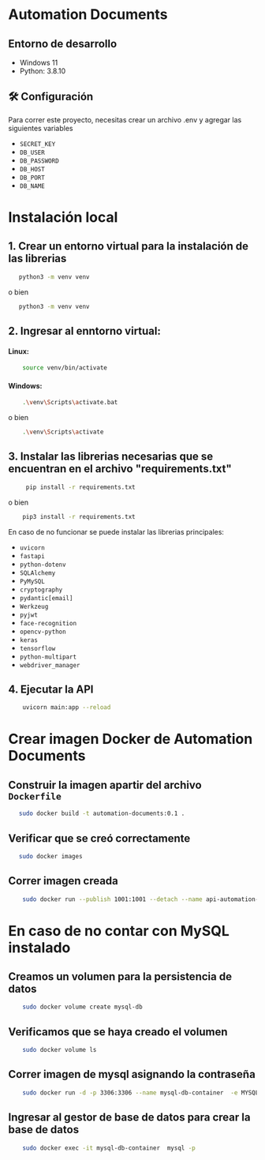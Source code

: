 # Automation Documents

## Entorno de desarrollo

- Windows 11 
- Python: 3.8.10  


## 🛠 Configuración

Para correr este proyecto, necesitas crear un archivo .env y agregar las siguientes variables

- `SECRET_KEY`
- `DB_USER`
- `DB_PASSWORD`
- `DB_HOST`
- `DB_PORT`
- `DB_NAME` 


# Instalación local  

## 1. Crear un entorno virtual para la instalación de las librerias

~~~bash  
   python3 -m venv venv
~~~
o bien  

~~~bash  
   python3 -m venv venv
~~~

    
## 2. Ingresar al enntorno virtual:

#### Linux:

~~~bash 
    source venv/bin/activate
~~~

#### Windows:

~~~bash  
    .\venv\Scripts\activate.bat
~~~
 o bien 

~~~bash  
    .\venv\Scripts\activate  
~~~

## 3. Instalar las librerias necesarias que se encuentran en el archivo "requirements.txt"

~~~bash  
     pip install -r requirements.txt
~~~

o bien 

~~~bash  
    pip3 install -r requirements.txt
~~~

En caso de no funcionar se puede instalar las librerias principales:

- `uvicorn`
- `fastapi`
- `python-dotenv`
- `SQLAlchemy`
- `PyMySQL`
- `cryptography`
- `pydantic[email]`
- `Werkzeug`
- `pyjwt`
- `face-recognition`
- `opencv-python`
- `keras`
- `tensorflow`
- `python-multipart`
- `webdriver_manager`


   
## 4. Ejecutar la API

~~~bash  
    uvicorn main:app --reload
~~~


# Crear imagen Docker de Automation Documents


## Construir la imagen apartir del archivo `Dockerfile`
~~~bash  
   sudo docker build -t automation-documents:0.1 .
~~~

## Verificar que se creó correctamente

~~~bash  
   sudo docker images
~~~

## Correr imagen creada 

~~~bash
    sudo docker run --publish 1001:1001 --detach --name api-automation-documents automation-documents:0.1 
~~~


# En caso de no contar con MySQL instalado

## Creamos un volumen para la persistencia de datos

~~~bash
    sudo docker volume create mysql-db
~~~

## Verificamos que se haya creado el volumen

~~~bash
    sudo docker volume ls
~~~

## Correr imagen de mysql asignando la contraseña

~~~bash
    sudo docker run -d -p 3306:3306 --name mysql-db-container  -e MYSQL_ROOT_PASSWORD=Password.1 --mount src=mysql-db,dst=/var/lib/mysql mysql
~~~

## Ingresar al gestor de base de datos para crear la base de datos

~~~bash
    sudo docker exec -it mysql-db-container  mysql -p
~~~




